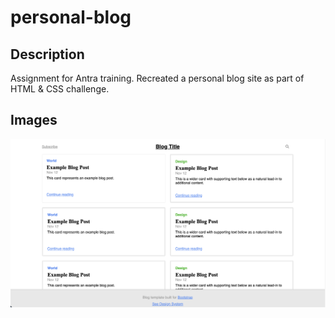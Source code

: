 # personal-blog

## Description 
Assignment for Antra training. Recreated a personal blog site as part of HTML & CSS challenge.

## Images
![1st Page](./assets/1st-page-preview.png)